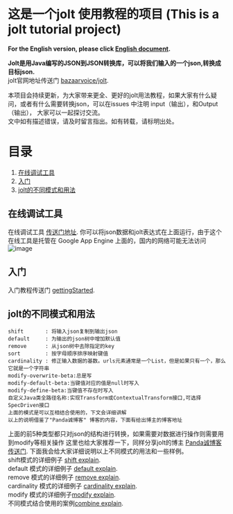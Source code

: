 # 这是一个jolt 使用教程的项目  (This is a jolt tutorial project)  
**For the English version, please click [English document](EnglishReadme.md).**  

**Jolt是用Java编写的JSON到JSON转换库，可以将我们输入的一个json,转换成目标json.**    
jolt官网地址传送门  [bazaarvoice/jolt](https://github.com/bazaarvoice/jolt).  
 
本项目会持续更新，为大家带来更全、更好的jolt用法教程，如果大家有什么疑问，或者有什么需要转换json，可以在issues 中注明 input（输出），和Output（输出），
大家可以一起探讨交流。  
文中如有描述错误，请及时留言指出。如有转载，请标明出处。


# 目录
   1. [在线调试工具](#demo)
   2. [入门](#getting_started)
   3. [jolt的不同模式和用法](#jolt_type)



##  <a name="demo"></a> 在线调试工具
在线调试工具 [传送门地址](http://jolt-demo.appspot.com/).
你可以将json数据和jolt表达式在上面运行，由于这个在线工具是托管在 Google App Engine 上面的，国内的网络可能无法访问
![image](https://user-images.githubusercontent.com/57780019/168436337-7f7cc9f5-0a32-4103-88d0-b7283b9e40cb.png)


## <a name="getting_started"></a> 入门
入门教程传送门 [gettingStarted](gettingStarted.md).
## <a name="jolt_type"></a> jolt的不同模式和用法
```
shift       : 将输入json复制到输出json
default     : 为输出的json树中增加默认值
remove      : 从json树中去除指定的key
sort        : 按字母顺序排序映射键值
cardinality : 修正输入数据的基数。urls元素通常是一个List，但是如果只有一个，那么它就是一个字符串
modify-overwrite-beta:总是写
modify-default-beta:当键值对应的值是null时写入
modify-define-beta:当键值不存在时写入
自定义Java类全路径名称:实现Transform或ContextualTransform接口,可选择SpecDriven接口
上面的模式是可以互相结合使用的，下文会详细讲解
以上的说明借鉴了"Panda诚博客" 博客的内容，下面有给出博主的博客地址
```
上面的前5种类型都只对json的结构进行转换，如果需要对数据进行操作则需要用到modify等相关操作
这里也给大家推荐一下，同样分享jolt的博主 [Panda诚博客 传送门](https://zhangchengk.gitee.io/jolt/JsonJolt%E6%95%99%E7%A8%8B/#%E6%A6%82%E8%A7%88).
下面我会给大家详细说明以上不同模式的用法和一些样例。  
shift模式的详细例子 [shift explain](src/test/resources/docs/shift/shift.md).  
default 模式的详细例子 [default explain](src/test/resources/docs/default/default.md).  
remove 模式的详细例子 [remove explain](src/test/resources/docs/remove/remove.md).  
cardinality 模式的详细例子 [cardinality explain](src/test/resources/docs/cardinality/cardinality.md).  
modify 模式的详细例子[modify explain](src/test/resources/docs/modify/modify.md).  
不同模式结合使用的案例[combine explain](src/test/resources/docs/combine/combine.md).  
